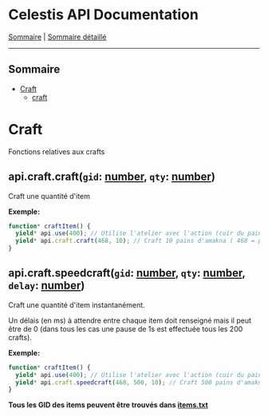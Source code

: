 # Celestis API Documentation

[Sommaire](README.md) | [Sommaire détaillé](singlepage.md)

<hr>

## Sommaire

- [Craft](#craft)
  - [craft](#craft)

# Craft

Fonctions relatives aux crafts

<h2 id="craft">api.craft.craft(<code>gid</code>: <a href="https://developer.mozilla.org/fr-Fr/docs/Web/JavaScript/Data_structures#Number_type">number</a>, <code>qty</code>: <a href="https://developer.mozilla.org/fr-Fr/docs/Web/JavaScript/Data_structures#Number_type">number</a>)</h2>

Craft une quantité d'item

**Exemple:**

```js
function* craftItem() {
  yield* api.use(400); // Utilise l'atelier avec l'action (cuir du pain dans ce cas(-1))
  yield* api.craft.craft(468, 10); // Craft 10 pains d'amakna ( 468 = pain d'amakna )
}
```

<h2 id="craft">api.craft.speedcraft(<code>gid</code>: <a href="https://developer.mozilla.org/fr-Fr/docs/Web/JavaScript/Data_structures#Number_type">number</a>, <code>qty</code>: <a href="https://developer.mozilla.org/fr-Fr/docs/Web/JavaScript/Data_structures#Number_type">number</a>, <code>delay</code>: <a href="https://developer.mozilla.org/fr-Fr/docs/Web/JavaScript/Data_structures#Number_type">number</a>)</h2>

Craft une quantité d'item instantanément.

Un délais (en ms) à attendre entre chaque item doit renseigné mais il peut être de 0 (dans tous les cas une pause de 1s est effectuée tous les 200 crafts).

**Exemple:**

```js
function* craftItem() {
  yield* api.use(400); // Utilise l'atelier avec l'action (cuir du pain dans ce cas(-1))
  yield* api.craft.speedcraft(468, 500, 10); // Craft 500 pains d'amakna au rythme d'un craft chaque 10ms
}
```

**Tous les GID des items peuvent être trouvés dans [items.txt](https://suniron.github.io/docs.celestis/ids/items.txt)**
